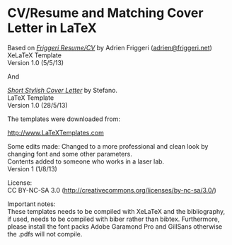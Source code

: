 # CV/Resume and Matching Cover Letter in LaTeX

Based on [*Friggeri Resume/CV*](https://github.com/afriggeri/CV) by Adrien Friggeri (adrien@friggeri.net)  
XeLaTeX Template   
Version 1.0 (5/5/13)  

And  

[*Short Stylish Cover Letter*](http://stefano.italians.nl/archives/63) by Stefano.  
LaTeX Template  
Version 1.0 (28/5/13)  

The templates were downloaded from:  

http://www.LaTeXTemplates.com

Some edits made:
Changed to a more professional and clean look by changing font and some other parameters.  
Contents added to someone who works in a laser lab.  
Version 1 (1/8/13)  

License:  
CC BY-NC-SA 3.0 (http://creativecommons.org/licenses/by-nc-sa/3.0/)

Important notes:  
These templates needs to be compiled with XeLaTeX and the bibliography, if used, needs to be compiled with biber rather than bibtex. Furthermore, please install the font packs Adobe Garamond Pro and GillSans otherwise the .pdfs will not compile.  
